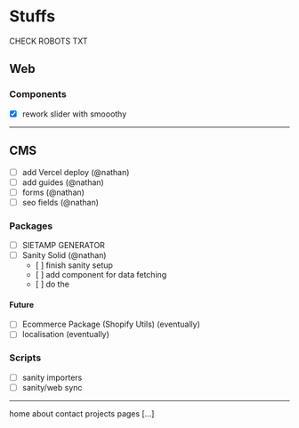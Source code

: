# Stuffs

CHECK ROBOTS TXT

## Web

### Components

- [x] rework slider with smooothy

---

## CMS

- [ ] add Vercel deploy (@nathan)
- [ ] add guides (@nathan)
- [ ] forms (@nathan)
- [ ] seo fields (@nathan)

### Packages

- [ ] SIETAMP GENERATOR
- [ ] Sanity Solid (@nathan)
  - [ ] finish sanity setup
  - [ ] add component for data fetching
  - [ ] do the <Slices>

#### Future

- [ ] Ecommerce Package (Shopify Utils) (eventually)
- [ ] localisation (eventually)

### Scripts

- [ ] sanity importers
- [ ] sanity/web sync

---

home
about
contact
projects
pages [...]
